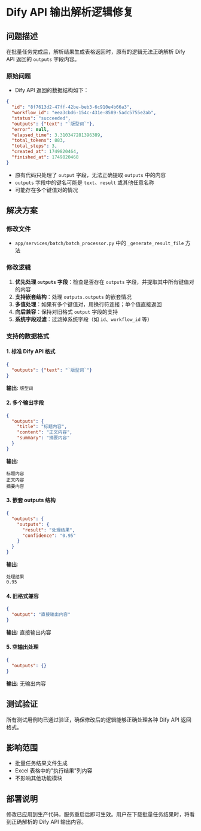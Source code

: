# Dify API 输出解析逻辑修复

## 问题描述

在批量任务完成后，解析结果生成表格返回时，原有的逻辑无法正确解析 Dify API 返回的 `outputs` 字段内容。

### 原始问题
- Dify API 返回的数据结构如下：
```json
{
  "id": "8f7613d2-47ff-42be-beb3-6c910e4b66a3",
  "workflow_id": "eea3cbd6-154c-431e-8589-5adc5755e2ab",
  "status": "succeeded",
  "outputs": {"text": "`版型词`"},
  "error": null,
  "elapsed_time": 3.310347281396389,
  "total_tokens": 883,
  "total_steps": 3,
  "created_at": 1749820464,
  "finished_at": 1749820468
}
```

- 原有代码只处理了 `output` 字段，无法正确提取 `outputs` 中的内容
- `outputs` 字段中的键名可能是 `text`、`result` 或其他任意名称
- 可能存在多个键值对的情况

## 解决方案

### 修改文件
- `app/services/batch/batch_processor.py` 中的 `_generate_result_file` 方法

### 修改逻辑
1. **优先处理 `outputs` 字段**：检查是否存在 `outputs` 字段，并提取其中所有键值对的内容
2. **支持嵌套结构**：处理 `outputs.outputs` 的嵌套情况
3. **多值处理**：如果有多个键值对，用换行符连接；单个值直接返回
4. **向后兼容**：保持对旧格式 `output` 字段的支持
5. **系统字段过滤**：过滤掉系统字段（如 `id`、`workflow_id` 等）

### 支持的数据格式

#### 1. 标准 Dify API 格式
```json
{
  "outputs": {"text": "`版型词`"}
}
```
**输出**: `版型词`

#### 2. 多个输出字段
```json
{
  "outputs": {
    "title": "标题内容",
    "content": "正文内容", 
    "summary": "摘要内容"
  }
}
```
**输出**: 
```
标题内容
正文内容
摘要内容
```

#### 3. 嵌套 outputs 结构
```json
{
  "outputs": {
    "outputs": {
      "result": "处理结果",
      "confidence": "0.95"
    }
  }
}
```
**输出**:
```
处理结果
0.95
```

#### 4. 旧格式兼容
```json
{
  "output": "直接输出内容"
}
```
**输出**: 直接输出内容

#### 5. 空输出处理
```json
{
  "outputs": {}
}
```
**输出**: 无输出内容

## 测试验证

所有测试用例均已通过验证，确保修改后的逻辑能够正确处理各种 Dify API 返回格式。

## 影响范围

- 批量任务结果文件生成
- Excel 表格中的"执行结果"列内容
- 不影响其他功能模块

## 部署说明

修改已应用到生产代码，服务重启后即可生效。用户在下载批量任务结果时，将看到正确解析的 Dify API 输出内容。 